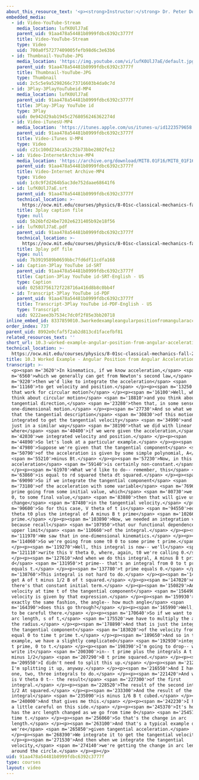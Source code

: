 ```yaml
---
about_this_resource_text: '<p><strong>Instructor:</strong> Dr. Peter Dourmashkin</p>'
embedded_media:
  - id: Video-YouTube-Stream
    media_location: lufK0UlJ7aE
    parent_uid: 91aa478a54481b8999fdbc6392c3777f
    title: Video-YouTube-Stream
    type: Video
    uid: 700a0f57277409005fefb98d6c3e63b6
  - id: Thumbnail-YouTube-JPG
    media_location: 'https://img.youtube.com/vi/lufK0UlJ7aE/default.jpg'
    parent_uid: 91aa478a54481b8999fdbc6392c3777f
    title: Thumbnail-YouTube-JPG
    type: Thumbnail
    uid: 2c5c5e9a5298266c73716603b4da0c7d
  - id: 3Play-3PlayYouTubeid-MP4
    media_location: lufK0UlJ7aE
    parent_uid: 91aa478a54481b8999fdbc6392c3777f
    title: 3Play-3Play YouTube id
    type: 3Play
    uid: 0e942d29ab1945c2768056246362274d
  - id: Video-iTunesU-MP4
    media_location: 'https://itunes.apple.com/us/itunes-u/id1223579658'
    parent_uid: 91aa478a54481b8999fdbc6392c3777f
    title: Video-iTunes U-MP4
    type: Video
    uid: c21c100d234ca52c25b73bbe2802fe12
  - id: Video-InternetArchive-MP4
    media_location: 'https://archive.org/download/MIT8.01F16/MIT8_01F16_L10v03_360p.mp4'
    parent_uid: 91aa478a54481b8999fdbc6392c3777f
    title: Video-Internet Archive-MP4
    type: Video
    uid: 1c8c9f2d264b5ac3de752daae68641f6
  - id: lufK0UlJ7aE.srt
    parent_uid: 91aa478a54481b8999fdbc6392c3777f
    technical_location: >-
      https://ocw.mit.edu/courses/physics/8-01sc-classical-mechanics-fall-2016/week-3-circular-motion/10.3-worked-example-angular-position-from-angular-acceleration/10.3-worked-example-angular-position-from-angular-acceleration/lufK0UlJ7aE.srt
    title: 3play caption file
    type: null
    uid: 5b26bfd24be7202e6231405b92e18f56
  - id: lufK0UlJ7aE.pdf
    parent_uid: 91aa478a54481b8999fdbc6392c3777f
    technical_location: >-
      https://ocw.mit.edu/courses/physics/8-01sc-classical-mechanics-fall-2016/week-3-circular-motion/10.3-worked-example-angular-position-from-angular-acceleration/10.3-worked-example-angular-position-from-angular-acceleration/lufK0UlJ7aE.pdf
    title: 3play pdf file
    type: null
    uid: 7b3919589b0659bbc7fd6df11cdfa168
  - id: Caption-3Play YouTube id-SRT
    parent_uid: 91aa478a54481b8999fdbc6392c3777f
    title: Caption-3Play YouTube id-SRT-English - US
    type: Caption
    uid: 02583756172f228716a416d8b8c0bb4f
  - id: Transcript-3Play YouTube id-PDF
    parent_uid: 91aa478a54481b8999fdbc6392c3777f
    title: Transcript-3Play YouTube id-PDF-English - US
    type: Transcript
    uid: 9222aee3b7534c7dc0f2f85e3bb20718
inline_embed_id: 8337859010.3workedexampleangularpositionfromangularacceleration33063383
order_index: 737
parent_uid: 8992e0cfaf5f2ab2d813cd1facefbf81
related_resources_text: ''
short_url: 10.3-worked-example-angular-position-from-angular-acceleration
technical_location: >-
  https://ocw.mit.edu/courses/physics/8-01sc-classical-mechanics-fall-2016/week-3-circular-motion/10.3-worked-example-angular-position-from-angular-acceleration/10.3-worked-example-angular-position-from-angular-acceleration
title: 10.3 Worked Example - Angular Position from Angular Acceleration
transcript: >-
  <p><span m='3620'>In kinematics, if we know acceleration,</span> <span
  m='6560'>which we generally can get from Newton's second law,</span> <span
  m='9220'>then we'd like to integrate the acceleration</span> <span
  m='11160'>to get velocity and position.</span> </p><p><span m='13250'>How does
  that work for circular motion?</span> </p><p><span m='16100'>Well, when you
  think about circular motion</span> <span m='18810'>and you think about the
  tangential direction,</span> <span m='23280'>then that, in some sense, is a
  one-dimensional motion.</span> </p><p><span m='27730'>And so what we'll see is
  that the tangential description</span> <span m='30830'>of this motion can be
  integrated to get the tangential velocity</span> <span m='34990'>and position,
  just in a similar way</span> <span m='38190'>that we did with linear motion,
  where</span> <span m='40400'>if we were given the acceleration,</span> <span
  m='42030'>we integrated velocity and position.</span> </p><p><span
  m='44890'>So let's look at a particular example.</span> </p><p><span
  m='47980'>Suppose we're given that the tangential component</span> <span
  m='50790'>of the acceleration is given by some simple polynomial, A</span>
  <span m='55210'>minus Bt.</span> </p><p><span m='57230'>Now, in this case, the
  acceleration</span> <span m='59140'>is certainly non-constant.</span>
  </p><p><span m='61970'>What we'd like to do-- remember, this</span> <span
  m='63860'>is equal to rd squared theta dt squared.</span> </p><p><span
  m='69090'>So if we integrate the tangential component</span> <span
  m='73180'>of the acceleration with some variable</span> <span m='76960'>from t
  prime going from some initial value, which</span> <span m='80730'>we can call
  0, to some final value,</span> <span m='83880'>then that will give us the
  change</span> <span m='87480'>in the tangential velocity.</span> </p><p><span
  m='90600'>So for this case, V theta of t is</span> <span m='94550'>equal to V
  theta t0 plus the integral of A minus B t prime</span> <span m='102660'>d t
  prime.</span> </p><p><span m='103890'>Now, we needed an integration variable
  because recall</span> <span m='107950'>that our functional dependence is the
  upper limit</span> <span m='110660'>of the integral.</span> </p><p><span
  m='111970'>We saw that in one-dimensional kinematics.</span> </p><p><span
  m='114060'>So we're going from some t0 0 to some prime t prime.</span>
  </p><p><span m='119270'>Well, this integral is now-- we'll</span> <span
  m='121110'>write this V theta 0, where, again, t0 we're calling 0.</span>
  </p><p><span m='127610'>And when we do this integral, A minus B t prime and
  d</span> <span m='131950'>t prime-- that's an integral from 0 to t prime
  equals t.</span> </p><p><span m='137780'>t prime equals 0.</span> </p><p><span
  m='138760'>This integral is not hard to do.</span> </p><p><span m='140950'>We
  get A of t minus 1/2 B of t squared.</span> </p><p><span m='147020'>And
  there's that constant initial term.</span> </p><p><span m='150829'>And so the
  velocity at time t of the tangential component</span> <span m='156490'>of the
  velocity is given by that expression.</span> </p><p><span m='159930'>In
  exactly the same fashion, the angle-- how much angle</span> <span
  m='164390'>does this go through?</span> </p><p><span m='165990'>Well, we have
  to be careful there.</span> </p><p><span m='170640'>So if we want to do the
  arc length, s of t,</span> <span m='175520'>we have to multiply the angle by
  the radius.</span> </p><p><span m='178890'>And that is just the integral of
  the tangential component</span> <span m='183020'>of the velocity from t prime
  equal 0 to time t prime t.</span> </p><p><span m='189650'>And so in this
  example, we have a slightly complicated</span> <span m='192930'>integral, V0 d
  t prime, 0 to t.</span> </p><p><span m='198390'>I'm going to drop-- well, I'll
  write it</span> <span m='200300'>in-- t prime plus the integrals A t prime
  minus 1/2</span> <span m='207290'>B t prime squared.</span> </p><p><span
  m='209550'>I didn't need to split this up.</span> </p><p><span m='212450'>But
  I'm splitting it up, anyway.</span> </p><p><span m='216550'>And I have really
  one, two, three integrals to do.</span> </p><p><span m='221420'>And what I get
  is V theta 0 t-- the result</span> <span m='227300'>of the first
  integral.</span> </p><p><span m='228520'>The result of the second interval is
  1/2 At squared.</span> </p><p><span m='233300'>And the result of the third
  integral</span> <span m='235090'>is minus 1/6 B t cubed.</span> </p><p><span
  m='240000'>And that gives me this.</span> </p><p><span m='242230'>I have to be
  a little careful on this side.</span> </p><p><span m='245370'>It's how much
  has the arc length changed as we go from time 0</span> <span m='254570'>to
  time t.</span> </p><p><span m='256060'>So that's the change in arc
  length.</span> </p><p><span m='263100'>And that's a typical example of where
  we're</span> <span m='265850'>given tangential acceleration.</span>
  </p><p><span m='268390'>We integrate it to get the tangential velocity.</span>
  </p><p><span m='271530'>And then when we integrate the tangential
  velocity,</span> <span m='274140'>we're getting the change in arc length
  around the circle.</span> </p><p></p>
uid: 91aa478a54481b8999fdbc6392c3777f
type: courses
layout: video
---
```


